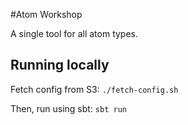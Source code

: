 #Atom Workshop

A single tool for all atom types.

## Running locally

Fetch config from S3: `./fetch-config.sh`

Then, run using sbt: `sbt run`